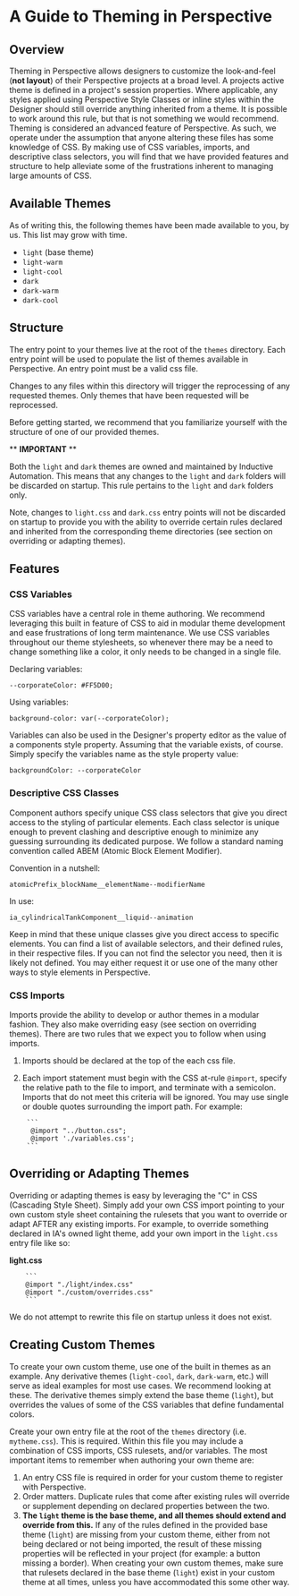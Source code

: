 # A Guide to Theming in Perspective

## Overview

Theming in Perspective allows designers to customize the look-and-feel (**not layout**) of their Perspective projects at a broad level. A projects active theme is defined in a project's session properties.  Where applicable, any styles applied using Perspective Style Classes or inline styles within the Designer should still override anything inherited from a theme.  It is possible to work around this rule, but that is not something we would recommend. Theming is considered an advanced feature of Perspective.  As such, we operate under the assumption that anyone altering these files has some knowledge of CSS. By making use of CSS variables, imports, and descriptive class selectors, you will find that we have provided features and structure to help alleviate some of the frustrations inherent to managing large amounts of CSS. 

## Available Themes

As of writing this, the following themes have been made available to you, by us.  This list may grow with time.

- `light` (base theme)
- `light-warm`
- `light-cool`
- `dark`
- `dark-warm`
- `dark-cool`

## Structure

The entry point to your themes live at the root of the `themes` directory.  Each entry point will be used to populate the list of themes available in Perspective. An entry point must be a valid css file.

Changes to any files within this directory will trigger the reprocessing of any requested themes.  Only themes that have been requested will be reprocessed.

Before getting started, we recommend that you familiarize yourself with the structure of one of our provided themes.

** **IMPORTANT** **  

Both the `light` and `dark` themes are owned and maintained by Inductive Automation.  This means that any changes to the `light` and `dark` folders will be discarded on startup.  This rule pertains to the `light` and `dark` folders only. 

Note, changes to `light.css` and `dark.css` entry points will not be discarded on startup to provide you with the ability to override certain rules declared and inherited from the corresponding theme directories (see section on overriding or adapting themes).

## Features

### CSS Variables

CSS variables have a central role in theme authoring.  We recommend leveraging this built in feature of CSS to aid in modular theme development and ease frustrations of long term maintenance.  We use CSS variables throughout our theme stylesheets, so whenever there may be a need to change something like a color, it only needs to be changed in a single file.

Declaring variables:  

`--corporateColor: #FF5D00;`  

Using variables:  

`background-color: var(--corporateColor);`

Variables can also be used in the Designer's property editor as the value of a components style property.  Assuming that the variable exists, of course.  Simply specify the variables name as the style property value:

`backgroundColor: --corporateColor`

### Descriptive CSS Classes

Component authors specify unique CSS class selectors that give you direct access to the styling of particular elements.  Each class selector is unique enough to prevent clashing and descriptive enough to minimize any guessing surrounding its dedicated purpose.  We follow a standard naming convention called ABEM (Atomic Block Element Modifier).  

Convention in a nutshell:

`atomicPrefix_blockName__elementName--modifierName`  

In use:

`ia_cylindricalTankComponent__liquid--animation`  

Keep in mind that these unique classes give you direct access to specific elements.  You can find a list of available selectors, and their defined rules, in their respective files.  If you can not find the selector you need, then it is likely not defined.  You may either request it or use one of the many other ways to style elements in Perspective.


### CSS Imports

Imports provide the ability to develop or author themes in a modular fashion.  They also make overriding easy (see section on overriding themes).  There are two rules that we expect you to follow when using imports.

1) Imports should be declared at the top of the each css file.  
2) Each import statement must begin with the CSS at-rule `@import`, specify the relative path to the file to import, and terminate with a semicolon. Imports that do not meet this criteria will be ignored. You may use single or double quotes surrounding the import path.  For example:

        ```
         @import "../button.css";  
         @import './variables.css';
        ```


## Overriding or Adapting Themes

Overriding or adapting themes is easy by leveraging the "C" in CSS (Cascading Style Sheet).  Simply add your own CSS import pointing to your own custom style sheet containing the rulesets that you want to override or adapt AFTER any existing imports.  For example, to override something declared in IA's owned light theme, add your own import in the `light.css` entry file like so:

**light.css**  

        ```
        @import "./light/index.css" 
        @import "./custom/overrides.css"
        ```

We do not attempt to rewrite this file on startup unless it does not exist.

## Creating Custom Themes

To create your own custom theme, use one of the built in themes as an example.  Any derivative themes (`light-cool`, `dark`, `dark-warm`, etc.) will serve as ideal examples for most use cases. We recommend looking at these. The derivative themes simply extend the base theme (`light`), but overrides the values of some of the CSS variables that define fundamental colors.

Create your own entry file at the root of the `themes` directory (i.e. `mytheme.css`). This is required.  Within this file you may include a combination of CSS imports, CSS rulesets, and/or variables.  The most important items to remember when authoring your own theme are:

1) An entry CSS file is required in order for your custom theme to register with Perspective.
2) Order matters. Duplicate rules that come after existing rules will override or supplement depending on declared properties between the two.
3) **The `light` theme is the base theme, and all themes should extend and override from this.** If any of the rules defined in the provided base theme (`light`) are missing from your custom theme, either from not being declared or not being imported, the result of these missing properties will be reflected in your project (for example: a button missing a border).  When creating your own custom themes, make sure that rulesets declared in the base theme (`light`) exist in your custom theme at all times, unless you have accommodated this some other way.
